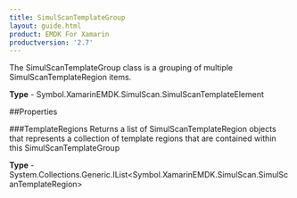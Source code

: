 ```yaml
---
title: SimulScanTemplateGroup
layout: guide.html
product: EMDK For Xamarin 
productversion: '2.7' 
---
```

The SimulScanTemplateGroup class is a grouping of multiple SimulScanTemplateRegion items.

**Type** - Symbol.XamarinEMDK.SimulScan.SimulScanTemplateElement

##Properties

###TemplateRegions
Returns a list of SimulScanTemplateRegion objects that represents a collection of template regions that are contained within this SimulScanTemplateGroup

**Type** - System.Collections.Generic.IList<Symbol.XamarinEMDK.SimulScan.SimulScanTemplateRegion>
